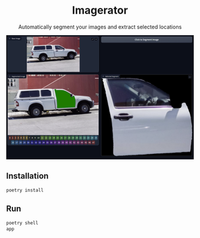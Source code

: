 <h1 style="text-align: center;">Imagerator</h1>

<p style="text-align: center;">Automatically segment your images and extract selected locations</p>

![Alt text](image.png)

## Installation
```
poetry install
```

## Run
```
poetry shell
app
```
